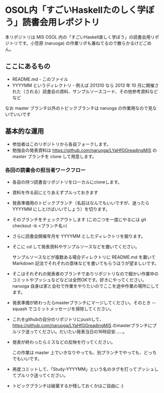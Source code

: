 OSOL内「すごいHaskellたのしく学ぼう」読書会用レポジトリ
==========

本リポジトリは MIS OSOL 内の「すごいHaskell楽しく学ぼう」の読書会用リポジトリです。小笠原 (naruoga) の作業リポも兼ねてるので散らかるけどごめん。

ここにあるもの
----------
- README.md - このファイル
- YYYYMM というディレクトリ - 例えば 201310 なら 2013 年 10 月に開催された（される）読書会の資料、サンプルソースコード、その他参考資料などなど

なお master ブランチ以外のトピックブランチは naruoga の作業用なので見ないでいいです


基本的な運用
----------
- 参加者はこのリポジトリから各自フォークします。
- 勉強会の発表資料は https://github.com/naruoga/LYaHfGGreadingMIS の master ブランチを clone して用意します。

### 各回の読書会の担当者ワークフロー ###

-	各自の持つ読書会リポジトリをローカルにcloneします。
-	資料を作る前にとりあえずプルっておきます
-	発表準備用のトピックブランチ（名前はなんでもいいですが、迷ったら YYYYMM にしとけばいいでしょう）を切ります。
-	そのブランチをチェックアウトします (この二つを一度にやるには git checkout -b <ブランチ名>)
-	さらに読書会開催年月を YYYYMM としたディレクトリを掘ります。
-	そこに cd して発表資料やサンプルソースなどを置いてください。

	サンプルソースなどが複数ある場合ディレクトリに README.md を置いて Markdown 記法でそれぞれの意味などを書いてもらうほうが望ましいです。
	
-	そこはそれぞれの発表者のブランチでありリポジトリなので細かい作業中のコミットやプッシュなどなどは全然OKです。好きにやってください。naruoga 自身は家と会社で作業をやりたいのでここを途中作業の場所にしてます。

-	発表準備が終わったらmasterブランチにマージしてください。そのとき --squash でコミットメッセージを掃除してください。
-	これをgithubの自分のリポジトリにpushして、https://github.com/naruoga/LYaHfGGreadingMIS のmasterブランチにプルリク送ってください。だいたい発表当日の16時目安……。
-   発表が終わったらミスなどの反映を行ってください。

	この作業は master 上でいきなりやっても、別ブランチでやっても、どっちでもいいです。
	
-	再度コミットして、「Study-YYYYMM」という名のタグを打ってプッシュしてプルリク送ってください。

-	トピックブランチは破棄するか残しておくかはご自由に :)
